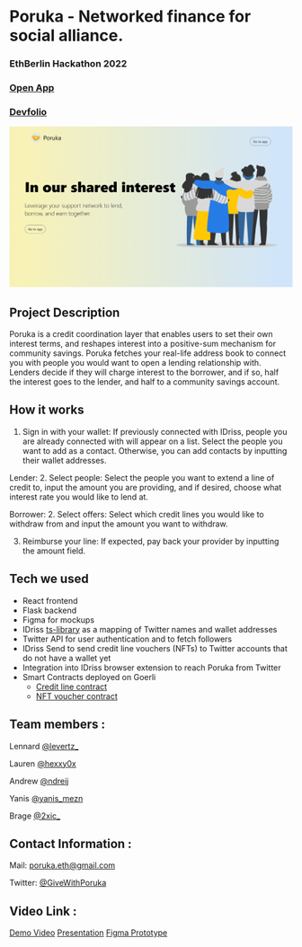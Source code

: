 # Poruka - Networked finance for social alliance.

### EthBerlin Hackathon 2022 

### [Open App](https://poruka-new.vercel.app/)
### [Devfolio]()

<img src="/assets/landing.png" alt="Employee data" title="Employee Data title">


## Project Description
Poruka is a credit coordination layer that enables users to set 
their own interest terms, and reshapes interest into a positive-sum 
mechanism for community savings. Poruka fetches your real-life 
address book to connect you with people you would want to open a 
lending relationship with. Lenders decide if they will charge interest 
to the borrower, and if so, half the interest goes to the lender, and 
half to a community savings account.  

## How it works
1. Sign in with your wallet:
   If previously connected with IDriss, people you are already connected with will appear on a list. Select the people you want to add as a contact. Otherwise, you can add contacts by inputting their wallet addresses.

Lender:
2. Select people:
   Select the people you want to extend a line of credit to, input the amount you are providing, and if desired, choose what interest rate you would like to lend at. 

Borrower:
2. Select offers:
   Select which credit lines you would like to withdraw from and input the amount you want to withdraw. 

3. Reimburse your line:
   If expected, pay back your provider by inputting the amount field.  


## Tech we used

* React frontend
* Flask backend
* Figma for mockups
* IDriss [ts-library](https://github.com/idriss-crypto/ts-library) as a mapping of Twitter names and wallet addresses
* Twitter API for user authentication and to fetch followers
* IDriss Send to send credit line vouchers (NFTs) to Twitter accounts that do not have a wallet yet
* Integration into IDriss browser extension to reach Poruka from Twitter
* Smart Contracts deployed on Goerli
  * [Credit line contract](https://goerli.etherscan.io/address/0xda6a763ea19bee1acc1a6e64229cfd9da58cb807)
  * [NFT voucher contract](https://goerli.etherscan.io/address/0x97F282901dfA50E7d2c148C3fDb56F47B0282097)
  

## Team members :

Lennard [@levertz_](https://twitter.com/levertz_) 

Lauren [@hexxy0x](https://twitter.com/hexxy0x)

Andrew [@ndreij](https://twitter.com/ndreij)

Yanis [@yanis_mezn](https://twitter.com/yanis_mezn)

Brage [@2xic_](https://twitter.com/2xic_)

## Contact Information :

Mail: poruka.eth@gmail.com 

Twitter: [@GiveWithPoruka](https://twitter.com/givewithporuka)

## Video Link : 

[Demo Video](https://www.loom.com/share/5c358b9152744b76a9acc49923e96206) 
[Presentation](https://docs.google.com/presentation/d/1TMR_YcgabHQ48yo3XZMZ_vTejvHy_kXmxpQBLR43Pro/edit)
[Figma Prototype](https://www.figma.com/file/oYVmMv1kE3hPzt8awZXFRX/Lend-to-Fam?node-id=366%3A716)



